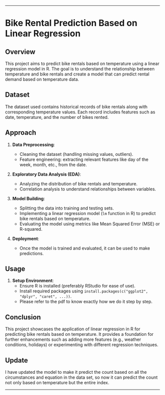 
---

# Bike Rental Prediction Based on Linear Regression

## Overview

This project aims to predict bike rentals based on temperature using a linear regression model in R. The goal is to understand the relationship between temperature and bike rentals and create a model that can predict rental demand based on temperature data.

## Dataset

The dataset used contains historical records of bike rentals along with corresponding temperature values. Each record includes features such as date, temperature, and the number of bikes rented.

## Approach

1. **Data Preprocessing**:
   - Cleaning the dataset (handling missing values, outliers).
   - Feature engineering: extracting relevant features like day of the week, month, etc., from the date.

2. **Exploratory Data Analysis (EDA)**:
   - Analyzing the distribution of bike rentals and temperature.
   - Correlation analysis to understand relationships between variables.

3. **Model Building**:
   - Splitting the data into training and testing sets.
   - Implementing a linear regression model (`lm` function in R) to predict bike rentals based on temperature.
   - Evaluating the model using metrics like Mean Squared Error (MSE) or R-squared.

4. **Deployment**:
   - Once the model is trained and evaluated, it can be used to make predictions.

## Usage

1. **Setup Environment**:
   - Ensure R is installed (preferably RStudio for ease of use).
   - Install required packages using `install.packages(c("ggplot2", "dplyr", "caret", ...))`.
   - Please refer to the pdf to know exactly how we do it step by step.

## Conclusion

This project showcases the application of linear regression in R for predicting bike rentals based on temperature. It provides a foundation for further enhancements such as adding more features (e.g., weather conditions, holidays) or experimenting with different regression techniques.

## Update

I have updated the model to make it predict the count based on all the circumstances and equation in the data set, so now it can predict the count not only based on temperature but the entire index.

---
